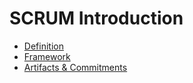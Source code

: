 # SCRUM Introduction

- [Definition](./01_Definition.md)
- [Framework](./02_Framework.md)
- [Artifacts & Commitments](./03_Artifacts-Commitments.md)
